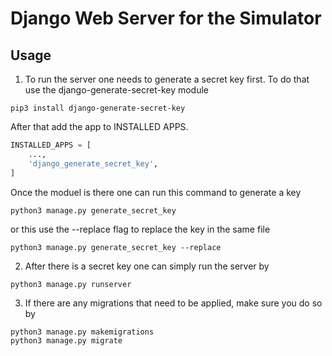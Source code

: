 # Django Web Server for the Simulator

Usage
------

1. To run the server one needs to generate a secret key first.
To do that use the django-generate-secret-key module 
```
pip3 install django-generate-secret-key
```
After that add the app to INSTALLED APPS.
```py
INSTALLED_APPS = [
    ...,
    'django_generate_secret_key',
]
```
Once the moduel is there one can run this command to generate a key
```
python3 manage.py generate_secret_key
```
or this use the --replace flag to replace the key in the same file
```
python3 manage.py generate_secret_key --replace
```

2. After there is a secret key one can simply run the server by
```
python3 manage.py runserver
```

3. If there are any migrations that need to be applied, make sure you do so by
```
python3 manage.py makemigrations
python3 manage.py migrate
```
